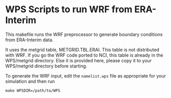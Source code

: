 WPS Scripts to run WRF from ERA-Interim
=======================================

This makefile runs the WRF preprocessor to generate boundary conditions from
ERA-Interim data.

It uses the metgrid table, METGRID.TBL.ERAI. This table is not distributed with WRF.
If you go the WRF code ported to NCI, this table is already in the WPS/metgrid directory.
Else it is provided here, please copy it to your WPS/metgrid directory before starting.

To generate the WRF input, edit the `namelist.wps` file as appropriate for your
simulation and then run

    make WPSDIR=/path/to/WPS
